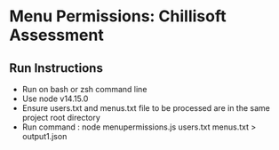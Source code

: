 # Menu Permissions: Chillisoft Assessment

## Run Instructions
- Run on bash or zsh command line 
- Use node v14.15.0
- Ensure users.txt and menus.txt file to be processed are in the same project root directory
- Run command : node menupermissions.js users.txt menus.txt > output1.json